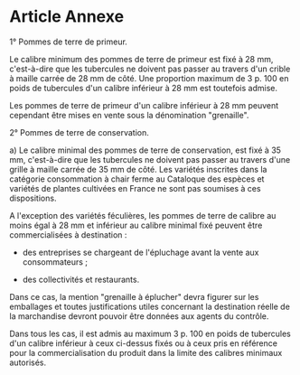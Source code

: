 # Article Annexe

1° Pommes de terre de primeur.

Le calibre minimum des pommes de terre de primeur est fixé à 28 mm, c'est-à-dire que les tubercules ne doivent pas passer au travers d'un crible à maille carrée de 28 mm de côté. Une proportion maximum de 3 p. 100 en poids de tubercules d'un calibre inférieur à 28 mm est toutefois admise.

Les pommes de terre de primeur d'un calibre inférieur à 28 mm peuvent cependant être mises en vente sous la dénomination "grenaille".

2° Pommes de terre de conservation.

a) Le calibre minimal des pommes de terre de conservation, est fixé à 35 mm, c'est-à-dire que les tubercules ne doivent pas passer au travers d'une grille à maille carrée de 35 mm de côté. Les variétés inscrites dans la catégorie consommation à chair ferme au Cataloque des espèces et variétés de plantes cultivées en France ne sont pas soumises à ces dispositions.

A l'exception des variétés féculières, les pommes de terre de calibre au moins égal à 28 mm et inférieur au calibre minimal fixé peuvent être commercialisées à destination :

- des entreprises se chargeant de l'épluchage avant la vente aux consommateurs ;

- des collectivités et restaurants.

Dans ce cas, la mention "grenaille à éplucher" devra figurer sur les emballages et toutes justifications utiles concernant la destination réelle de la marchandise devront pouvoir être données aux agents du contrôle.

Dans tous les cas, il est admis au maximum 3 p. 100 en poids de tubercules d'un calibre inférieur à ceux ci-dessus fixés ou à ceux pris en référence pour la commercialisation du produit dans la limite des calibres minimaux autorisés.
